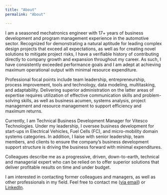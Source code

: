 ```yaml
---
title: "About"
permalink: "About"

---
```


<!---
## [![Resume](https://raw.githubusercontent.com/SeokLeeUS/seokleeus.github.io/master/_images/_Resume/Resume_Seok_Lee_Dec292021.jpg)]({{https://github.com/SeokLeeUS/seokleeus.github.io}}/assets/Seok_Lee_Resume_in_R_Dec292021.pdf)
-->

I am a seasoned mechatronics engineer with 17+ years of business development and program management experience in the automotive sector. Recognized for demonstrating a natural aptitude for leading complex design projects that exceed all expectations, as well as for creating novel solutions to mitigate project risks, I have a verifiable history of contributing directly to company growth and expansion throughout my career. As such, I have consistently exceeded performance goals and I am adept at achieving maximum operational output with minimal resource expenditure. 

Professional focal points include team leadership, entrepreneurship, process improvement, tools and technology, data modeling, multitasking, and adaptability. Delivering superior administration on the latter areas of expertise requires utilization of effective communication skills and problem-solving skills, as well as business acumen, systems analysis, project management and resource management to support efficiency and maximum returns. 

Currently, I am Technical Business Development Manager for Vitesco Technologies. Under my leadership, I oversee business development for start-ups in Electrical Vehicles, Fuel Cells (FC), and micro-mobility domain systems categories. In addition, I liaise with senior leadership, team members, and clients to ensure the company’s business development support structure is driving the business forward with minimal expenditures.

Colleagues describe me as a progressive, driven, down-to-earth, technical and managerial expert who can be relied on to offer superior solutions that deliver profitable results on time and under budget.

I am interested in contacting former colleagues and managers, as well as other professionals in my field. Feel free to contact me ([via email](mailto:seokleeuk.com)) or [LinkedIn](https://www.linkedin.com/in/seoklee).



